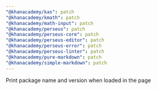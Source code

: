 ```yaml
---
"@khanacademy/kas": patch
"@khanacademy/kmath": patch
"@khanacademy/math-input": patch
"@khanacademy/perseus": patch
"@khanacademy/perseus-core": patch
"@khanacademy/perseus-editor": patch
"@khanacademy/perseus-error": patch
"@khanacademy/perseus-linter": patch
"@khanacademy/pure-markdown": patch
"@khanacademy/simple-markdown": patch
---
```


Print package name and version when loaded in the page

